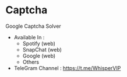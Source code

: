 # Captcha
Google Captcha Solver
- Available In :
  - Spotify (web)
  - SnapChat (web)
  - Google (web)
  - Others
- TeleGram Channel : https://t.me/WhisperVIP
